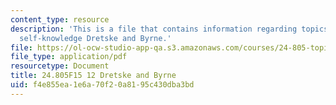 ```yaml
---
content_type: resource
description: 'This is a file that contains information regarding topics in epistemology:
  self-knowledge Dretske and Byrne.'
file: https://ol-ocw-studio-app-qa.s3.amazonaws.com/courses/24-805-topics-in-epistemology-self-knowledge-fall-2015/f4e855ea1e6a70f20a8195c430dba3bd_MIT24_805F15_12Dre.pdf
file_type: application/pdf
resourcetype: Document
title: 24.805F15 12 Dretske and Byrne
uid: f4e855ea-1e6a-70f2-0a81-95c430dba3bd
---
```

